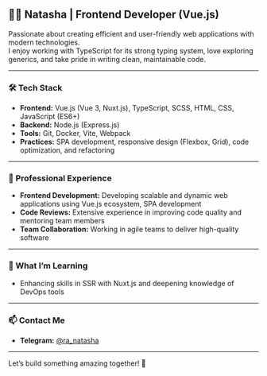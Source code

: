 ## 👩‍💻 Natasha | Frontend Developer (Vue.js)

Passionate about creating efficient and user-friendly web applications with modern technologies. <br>
I enjoy working with TypeScript for its strong typing system, love exploring generics, and take pride in writing clean, maintainable code.

---

### 🛠️ Tech Stack
- **Frontend:** Vue.js (Vue 3, Nuxt.js), TypeScript, SCSS, HTML, CSS, JavaScript (ES6+)
- **Backend:** Node.js (Express.js)
- **Tools:** Git, Docker, Vite, Webpack
- **Practices:** SPA development, responsive design (Flexbox, Grid), code optimization, and refactoring

---

### 💼 Professional Experience
- **Frontend Development:** Developing scalable and dynamic web applications using Vue.js ecosystem, SPA development
- **Code Reviews:** Extensive experience in improving code quality and mentoring team members
- **Team Collaboration:** Working in agile teams to deliver high-quality software

---

### 🌱 What I’m Learning
- Enhancing skills in SSR with Nuxt.js and deepening knowledge of DevOps tools

---

### 📫 Contact Me
- **Telegram:** [@ra_natasha](https://t.me/ra_natasha)

---

Let’s build something amazing together! 🚀

